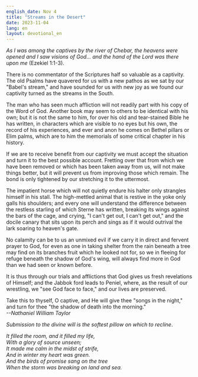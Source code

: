 ```yaml
---
english_date: Nov 4
title: "Streams in the Desert"
date: 2023-11-04
lang: en
layout: devotional_en
---
```





<p>

</p>

<p><em>As I was among the captives by the river of Chebar, the heavens were opened and I saw visions of God... and the hand of the Lord was there upon me</em> (Ezekiel 1:1-3).

</p>

<p>There is no commentator of the Scriptures half so valuable as a captivity. The old Psalms have quavered for us with a new pathos as we sat by our "Babel's stream," and have sounded for us with new joy as we found our captivity turned as the streams in the South.

</p>

<p>The man who has seen much affliction will not readily part with his copy of the Word of God. Another book may seem to others to be identical with his own; but it is not the same to him, for over his old and tear-stained Bible he has written, in characters which are visible to no eyes but his own, the record of his experiences, and ever and anon he comes on Bethel pillars or Elim palms, which are to him the memorials of some critical chapter in his history.

</p>

<p>If we are to receive benefit from our captivity we must accept the situation and turn it to the best possible account. Fretting over that from which we have been removed or which has been taken away from us, will not make things better, but it will prevent us from improving those which remain. The bond is only tightened by our stretching it to the uttermost.

</p>

<p>The impatient horse which will not quietly endure his halter only strangles himself in his stall. The high-mettled animal that is restive in the yoke only galls his shoulders; and every one will understand the difference between the restless starling of which Sterne has written, breaking its wings against the bars of the cage, and crying, "I can't get out, I can't get out," and the docile canary that sits upon its perch and sings as if it would outrival the lark soaring to heaven's gate.

</p>

<p>No calamity can be to us an unmixed evil if we carry it in direct and fervent prayer to God, for even as one in taking shelter from the rain beneath a tree may find on its branches fruit which he looked not for, so we in fleeing for refuge beneath the shadow of God's wing, will always find more in God than we had seen or known before.

</p>

<p>It is thus through our trials and afflictions that God gives us fresh revelations of Himself; and the Jabbok ford leads to Peniel, where, as the result of our wrestling, we "see God face to face," and our lives are preserved.

</p>

<p>Take this to thyself, O captive, and He will give thee "songs in the night," and turn for thee "the shadow of death into the morning."<br/> <em>--Nathaniel William Taylor</em>

</p>

<p><em>Submission to the divine will is the softest pillow on which to recline</em>.

</p>

<p><em>It filled the room, and it filled my life,<br/> With a glory of source unseen;<br/> It made me calm in the midst of strife,<br/> And in winter my heart was green.<br/> And the birds of promise sang on the tree<br/> When the storm was breaking on land and sea.</em>

</p>

<p></p>